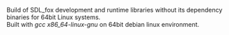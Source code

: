 Build of SDL_fox development and runtime libraries without its dependency binaries for 64bit Linux systems.  
Built with *gcc x86_64-linux-gnu* on 64bit debian linux environment.